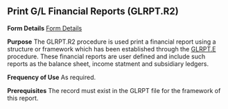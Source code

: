 ## Print G/L Financial Reports (GLRPT.R2)
<PageHeader />

**Form Details**
[Form Details](../GLRPT-R2-1/README.md)

**Purpose**
The GLRPT.R2 procedure is used print a financial report using a structure or
framework which has been established through the [GLRPT.E](../GLRPT-E/README.md)
procedure. These financial reports are user defined and include such reports
as the balance sheet, income statment and subsidiary ledgers.

**Frequency of Use**
As required.

**Prerequisites**
The record must exist in the GLRPT file for the framework of this report.

<badge text= "Version 8.10.57 " vertical="middle" />

<PageFooter />
